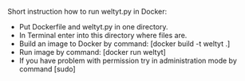 Short instruction how to run weltyt.py in Docker:
- Put Dockerfile and weltyt.py in one directory.
- In Terminal enter into this directory where files are.
- Build an image to Docker by command: [docker build -t weltyt .]
- Run image by command: [docker run weltyt]
- If you have problem with permission try in administration mode by command [sudo]
